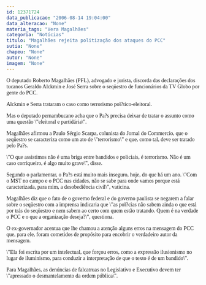 ```yaml
---
id: 12371724
data_publicacao: "2006-08-14 19:04:00"
data_alteracao: "None"
materia_tags: "Vera Magalhães"
categoria: "Notícias"
titulo: "Magalhães rejeita politização dos ataques do PCC"
sutia: "None"
chapeu: "None"
autor: "None"
imagem: "None"
---
```

<p><P><FONT face=\"Courier New\"><FONT face=Verdana>O deputado Roberto Magalhães (PFL), advogado e jurista, discorda das declarações dos tucanos Geraldo Alckmin e José Serra sobre o seqüestro de funcionários da TV Globo por gente do PCC.</FONT></P></p>
<p><P><FONT face=Verdana>Alckmin e Serra trataram o caso como terrorismo pol?tico-eleitoral. </FONT></P></p>
<p><P><FONT face=Verdana>Mas o deputado pernambucano acha que o Pa?s precisa deixar de tratar o assunto como uma questão \"eleitoral e partidária\".</FONT></P></p>
<p><P><FONT face=Verdana>Magalhães afirmou a Paulo Sérgio Scarpa, colunista do Jornal do Commercio, que o seqüestro se caracteriza como um ato de \"terrorismo\" e que, como tal, deve ser tratado pelo Pa?s. </FONT></P></p>
<p><P><FONT face=Verdana>\"O que assistimos não é uma briga entre bandidos e policiais, é terrorismo. Não é um caso corriqueiro, é algo muito grave\", disse. </FONT></P></p>
<p><P><FONT face=Verdana>Segundo o parlamentar, o Pa?s está muito mais inseguro, hoje, do que há um ano. \"Com o MST no campo e o PCC nas cidades, não se sabe para onde vamos porque está caracterizada, para mim, a desobediência civil\", vaticina. </FONT></P></p>
<p><P><FONT face=Verdana>Magalhães diz que o fato de o governo federal e do governo paulista se negarem a falar sobre o seqüestro com a imprensa indicaria que \"as pol?cias não sabem ainda o que está por trás do seqüestro e nem sabem ao certo com quem estão tratando. Quem é na verdade o PCC e o que a organização deseja?\", questiona. </FONT></P></p>
<p><P><FONT face=Verdana>O ex-governador acentua que lhe chamou a atenção alguns erros na mensagem do PCC que, para ele, foram cometidos de propósito para encobrir o verdadeiro autor da mensagem. </FONT></P></p>
<p><P><FONT face=Verdana>\"Ela foi escrita por um intelectual, que forçou erros, como a expressão ilusionismo no lugar de iluminismo, para conduzir a interpretação de que o texto é de um bandido\". </FONT></P></p>
<p><P><FONT face=Verdana>Para Magalhães, as denúncias de falcatruas no Legislativo e Executivo devem ter \"apressado o desmantelamento da ordem pública\".</FONT></P></FONT> </p>
